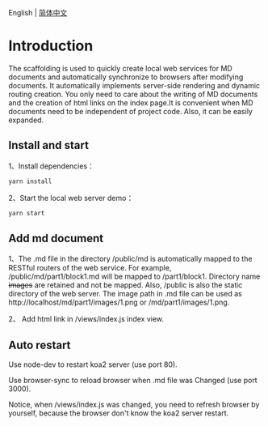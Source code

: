 English | [简体中文](/README.zh-CN.md)

# Introduction

The scaffolding is used to quickly create local web services for MD documents and automatically synchronize to browsers after modifying documents. It automatically implements server-side rendering and dynamic routing creation. You only need to care about the writing of MD documents and the creation of html links on the index page.It is convenient when MD documents need to be independent of project code. Also, it can be easily expanded.

## Install and start

1、Install dependencies：
```bash
yarn install
```
2、Start the local web server demo：
```bash
yarn start
```

## Add md document

1、The .md file in the directory /public/md is automatically mapped to the RESTful routers of the web service. For example, /public/md/part1/block1.md will be mapped to /part1/block1. Directory name ~~images~~ are retained and not be mapped. Also, /public is also the static directory of the web server. The image path in .md file can be used as http://localhost/md/part1/images/1.png or /md/part1/images/1.png.

2、 Add html link in /views/index.js index view.

## Auto restart

Use node-dev to restart koa2 server (use port 80).

Use browser-sync to reload browser when .md file was Changed (use port 3000).

Notice, when /views/index.js was changed, you need to refresh browser by yourself, because the browser don't know the koa2 server restart.
